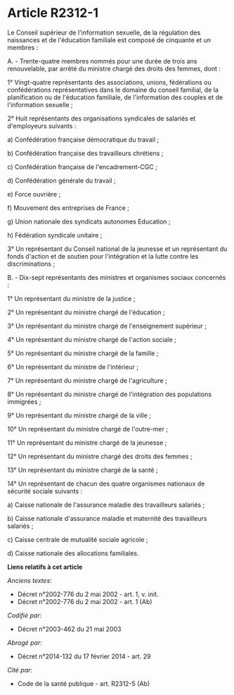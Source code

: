 # Article R2312-1

Le Conseil supérieur de l'information sexuelle, de la régulation des naissances et de l'éducation familiale est composé de
cinquante et un membres :

A. - Trente-quatre membres nommés pour une durée de trois ans renouvelable, par arrêté du ministre chargé des droits des
femmes, dont :

1° Vingt-quatre représentants des associations, unions, fédérations ou confédérations représentatives dans le domaine du
conseil familial, de la planification ou de l'éducation familiale, de l'information des couples et de l'information
sexuelle ;

2° Huit représentants des organisations syndicales de salariés et d'employeurs suivants :

a) Confédération française démocratique du travail ;

b) Confédération française des travailleurs chrétiens ;

c) Confédération française de l'encadrement-CGC ;

d) Confédération générale du travail ;

e) Force ouvrière ;

f) Mouvement des entreprises de France ;

g) Union nationale des syndicats autonomes Education ;

h) Fédération syndicale unitaire ;

3° Un représentant du Conseil national de la jeunesse et un représentant du fonds d'action et de soutien pour l'intégration
et la lutte contre les discriminations ;

B. - Dix-sept représentants des ministres et organismes sociaux concernés :

1° Un représentant du ministre de la justice ;

2° Un représentant du ministre chargé de l'éducation ;

3° Un représentant du ministre chargé de l'enseignement supérieur ;

4° Un représentant du ministre chargé de l'action sociale ;

5° Un représentant du ministre chargé de la famille ;

6° Un représentant du ministre de l'intérieur ;

7° Un représentant du ministre chargé de l'agriculture ;

8° Un représentant du ministre chargé de l'intégration des populations immigrées ;

9° Un représentant du ministre chargé de la ville ;

10° Un représentant du ministre chargé de l'outre-mer ;

11° Un représentant du ministre chargé de la jeunesse ;

12° Un représentant du ministre chargé des droits des femmes ;

13° Un représentant du ministre chargé de la santé ;

14° Un représentant de chacun des quatre organismes nationaux de sécurité sociale suivants :

a) Caisse nationale de l'assurance maladie des travailleurs salariés ;

b) Caisse nationale d'assurance maladie et maternité des travailleurs salariés ;

c) Caisse centrale de mutualité sociale agricole ;

d) Caisse nationale des allocations familiales.

**Liens relatifs à cet article**

_Anciens textes_:

  - Décret n°2002-776 du 2 mai 2002 - art. 1, v. init.
  - Décret n°2002-776 du 2 mai 2002 - art. 1 (Ab)

_Codifié par_:

  - Décret n°2003-462 du 21 mai 2003

_Abrogé par_:

  - Décret n°2014-132 du 17 février 2014 - art. 29

_Cité par_:

  - Code de la santé publique - art. R2312-5 (Ab)
